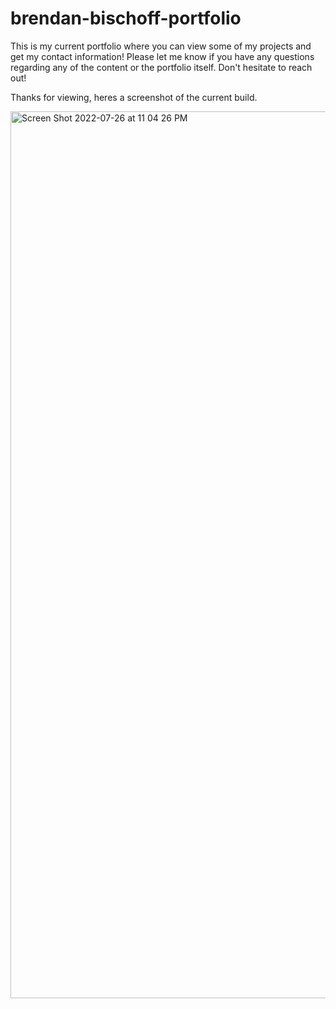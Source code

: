 # brendan-bischoff-portfolio

This is my current portfolio where you can view some of my projects and get my contact information! Please let me know if you have any questions regarding any of the content or the portfolio itself. Don't hesitate to reach out!

Thanks for viewing, heres a screenshot of the current build.

<img width="1419" alt="Screen Shot 2022-07-26 at 11 04 26 PM" src="https://user-images.githubusercontent.com/101281767/181151799-f167f116-a277-46d2-b6d8-0aac2cc6b5e7.png">
